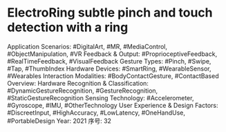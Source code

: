 # ElectroRing subtle pinch and touch detection with a ring

Application Scenarios: #DigitalArt, #MR, #MediaControl, #ObjectManipulation, #VR
Feedback & Output: #ProprioceptiveFeedback, #RealTimeFeedback, #VisualFeedback
Gesture Types: #Pinch, #Swipe, #Tap, #ThumbIndex
Hardware Devices: #SmartRing, #WearableSensor, #Wearables
Interaction Modalities: #BodyContactGesture, #ContactBased
Overview: Hardware
Recognition & Classification: #DynamicGestureRecognition, #GestureRecognition, #StaticGestureRecognition
Sensing Technology: #Accelerometer, #Gyroscope, #IMU, #OtherTechnology
User Experience & Design Factors: #DiscreetInput, #HighAccuracy, #LowLatency, #OneHandUse, #PortableDesign
Year: 2021
序号: 32